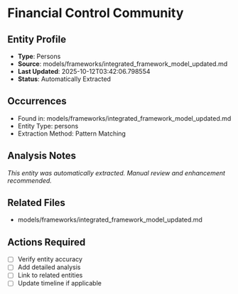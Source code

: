 # Financial Control Community

## Entity Profile
- **Type**: Persons
- **Source**: models/frameworks/integrated_framework_model_updated.md
- **Last Updated**: 2025-10-12T03:42:06.798554
- **Status**: Automatically Extracted

## Occurrences
- Found in: models/frameworks/integrated_framework_model_updated.md
- Entity Type: persons
- Extraction Method: Pattern Matching

## Analysis Notes
*This entity was automatically extracted. Manual review and enhancement recommended.*

## Related Files
- models/frameworks/integrated_framework_model_updated.md

## Actions Required
- [ ] Verify entity accuracy
- [ ] Add detailed analysis
- [ ] Link to related entities
- [ ] Update timeline if applicable
